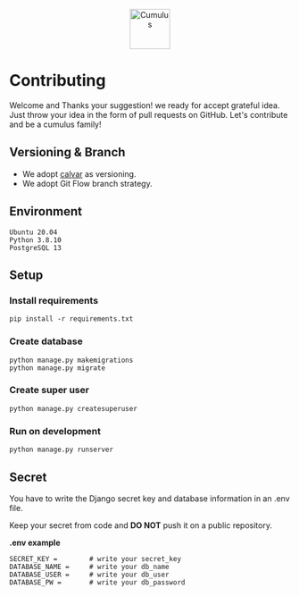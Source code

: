 <p align="center">
  <p align="center">
    <a href="https://cumulus.tophat.cloud" target="_blank">
      <img src="https://jinui.s3.ap-northeast-2.amazonaws.com/tophat/logo.png" alt="Cumulus" height="72">
    </a>
  </p>
</p>

# Contributing
Welcome and Thanks your suggestion! we ready for accept grateful idea. Just throw your idea in the form of pull requests on GitHub. Let's contribute and be a cumulus family!

## Versioning & Branch
- We adopt [calvar](https://calver.org) as versioning.
- We adopt Git Flow branch strategy.

## Environment
    Ubuntu 20.04
    Python 3.8.10
    PostgreSQL 13

## Setup

### Install requirements
    pip install -r requirements.txt

### Create database 
    python manage.py makemigrations
    python manage.py migrate

### Create super user
    python manage.py createsuperuser

### Run on development
    python manage.py runserver

## Secret
You have to write the Django secret key and database information in an .env file. 

Keep your secret from code and **DO NOT** push it on a public repository.

**.env example**
```
SECRET_KEY =        # write your secret_key
DATABASE_NAME =     # write your db_name
DATABASE_USER =     # write your db_user
DATABASE_PW =       # write your db_password
```
